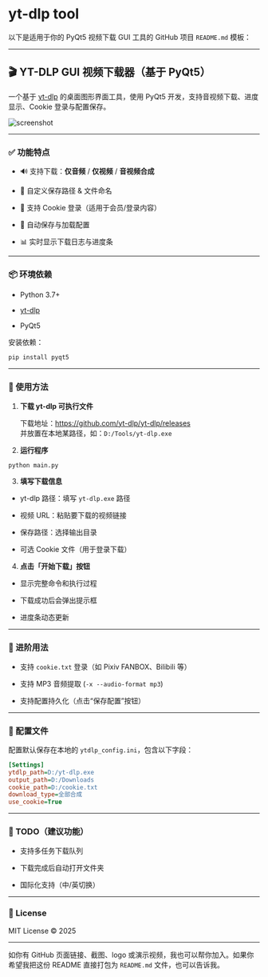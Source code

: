 # yt-dlp tool

以下是适用于你的 PyQt5 视频下载 GUI 工具的 GitHub 项目 `README.md` 模板：

---

## 🎬 YT-DLP GUI 视频下载器（基于 PyQt5）

一个基于 [yt-dlp](https://github.com/yt-dlp/yt-dlp) 的桌面图形界面工具，使用 PyQt5 开发，支持音视频下载、进度显示、Cookie 登录与配置保存。

![screenshot](https://your-screenshot-url.com/)

---

### ✅ 功能特点

- 🔊 支持下载：**仅音频** / **仅视频** / **音视频合成**

- 📂 自定义保存路径 & 文件命名

- 🍪 支持 Cookie 登录（适用于会员/登录内容）

- 💾 自动保存与加载配置

- 📊 实时显示下载日志与进度条

---

### 📦 环境依赖

- Python 3.7+

- [yt-dlp](https://github.com/yt-dlp/yt-dlp)

- PyQt5

安装依赖：

```bash
pip install pyqt5
```

---

### 🚀 使用方法

1. **下载 yt-dlp 可执行文件**
   
   下载地址：https://github.com/yt-dlp/yt-dlp/releases  
   并放置在本地某路径，如：`D:/Tools/yt-dlp.exe`

2. **运行程序**

```bash
python main.py
```

3. **填写下载信息**
- yt-dlp 路径：填写 `yt-dlp.exe` 路径

- 视频 URL：粘贴要下载的视频链接

- 保存路径：选择输出目录

- 可选 Cookie 文件（用于登录下载）
4. **点击「开始下载」按钮**
- 显示完整命令和执行过程

- 下载成功后会弹出提示框

- 进度条动态更新

---

### 🧠 进阶用法

- 支持 `cookie.txt` 登录（如 Pixiv FANBOX、Bilibili 等）

- 支持 MP3 音频提取 (`-x --audio-format mp3`)

- 支持配置持久化（点击“保存配置”按钮）

---

### 📝 配置文件

配置默认保存在本地的 `ytdlp_config.ini`，包含以下字段：

```ini
[Settings]
ytdlp_path=D:/yt-dlp.exe
output_path=D:/Downloads
cookie_path=D:/cookie.txt
download_type=全部合成
use_cookie=True
```

---

### 🔧 TODO（建议功能）

- 支持多任务下载队列

- 下载完成后自动打开文件夹

- 国际化支持（中/英切换）

---

### 📄 License

MIT License © 2025

---

如你有 GitHub 页面链接、截图、logo 或演示视频，我也可以帮你加入。如果你希望我把这份 README 直接打包为 `README.md` 文件，也可以告诉我。
